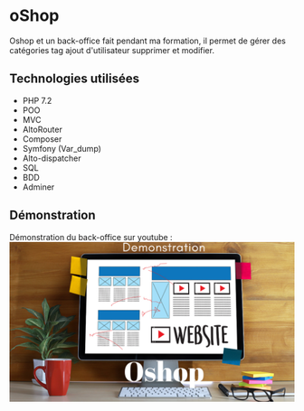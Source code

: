 # oShop

Oshop et un back-office fait pendant ma formation, il permet de gérer des catégories tag ajout d'utilisateur supprimer et modifier.

## Technologies utilisées

- PHP 7.2
- POO
- MVC
- AltoRouter
- Composer
- Symfony (Var_dump)
- Alto-dispatcher
- SQL
- BDD
- Adminer

## Démonstration

Démonstration du back-office sur youtube : [![Watch the video](asset/img/Minimal%20Photography%20YouTube%20Video%20Thumbnail.png)](https://youtu.be/TffvZIZZHu4)

